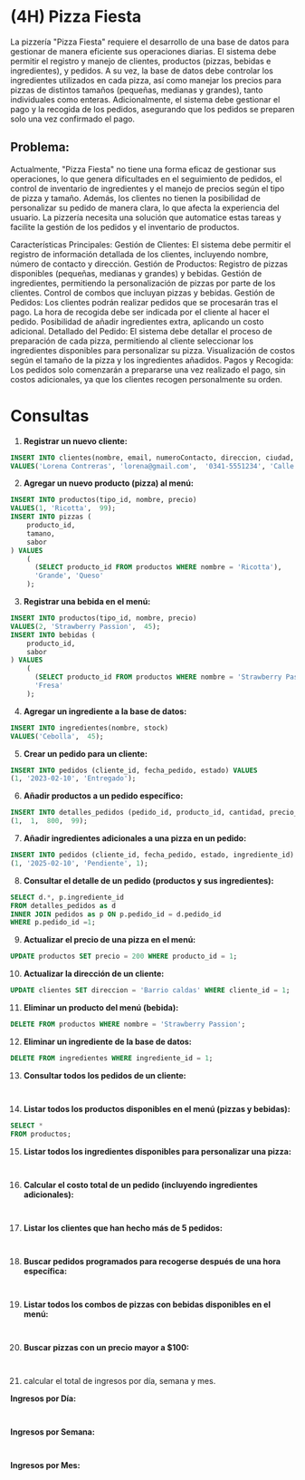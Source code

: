 
# (4H) Pizza Fiesta
La pizzería "Pizza Fiesta" requiere el desarrollo de una base de datos para gestionar de manera eficiente sus operaciones diarias. El sistema debe permitir el registro y manejo de clientes, productos (pizzas, bebidas e ingredientes), y pedidos. A su vez, la base de datos debe controlar los ingredientes utilizados en cada pizza, así como manejar los precios para pizzas de distintos tamaños (pequeñas, medianas y grandes), tanto individuales como enteras. Adicionalmente, el sistema debe gestionar el pago y la recogida de los pedidos, asegurando que los pedidos se preparen solo una vez confirmado el pago.

## Problema:
Actualmente, "Pizza Fiesta" no tiene una forma eficaz de gestionar sus operaciones, lo que genera dificultades en el seguimiento de pedidos, el control de inventario de ingredientes y el manejo de precios según el tipo de pizza y tamaño. Además, los clientes no tienen la posibilidad de personalizar su pedido de manera clara, lo que afecta la experiencia del usuario. La pizzería necesita una solución que automatice estas tareas y facilite la gestión de los pedidos y el inventario de productos.

Características Principales:
Gestión de Clientes: El sistema debe permitir el registro de información detallada de los clientes, incluyendo nombre, número de contacto y dirección.
Gestión de Productos:
Registro de pizzas disponibles (pequeñas, medianas y grandes) y bebidas.
Gestión de ingredientes, permitiendo la personalización de pizzas por parte de los clientes.
Control de combos que incluyan pizzas y bebidas.
Gestión de Pedidos:
Los clientes podrán realizar pedidos que se procesarán tras el pago.
La hora de recogida debe ser indicada por el cliente al hacer el pedido.
Posibilidad de añadir ingredientes extra, aplicando un costo adicional.
Detallado del Pedido:
El sistema debe detallar el proceso de preparación de cada pizza, permitiendo al cliente seleccionar los ingredientes disponibles para personalizar su pizza.
Visualización de costos según el tamaño de la pizza y los ingredientes añadidos.
Pagos y Recogida: Los pedidos solo comenzarán a prepararse una vez realizado el pago, sin costos adicionales, ya que los clientes recogen personalmente su orden.



# Consultas



1. **Registrar un nuevo cliente:**



```sql
INSERT INTO clientes(nombre, email, numeroContacto, direccion, ciudad, pais)
VALUES('Lorena Contreras', 'lorena@gmail.com',  '0341-5551234', 'Calle Industria 45', 'Bucaramanga', 'Colombia');
```



2. **Agregar un nuevo producto (pizza) al menú:**



```sql
INSERT INTO productos(tipo_id, nombre, precio)
VALUES(1, 'Ricotta',  99);
INSERT INTO pizzas (
    producto_id,
    tamano,
    sabor
) VALUES
    (
      (SELECT producto_id FROM productos WHERE nombre = 'Ricotta'),
      'Grande', 'Queso'
    );
```



3. **Registrar una bebida en el menú:**



```sql
INSERT INTO productos(tipo_id, nombre, precio)
VALUES(2, 'Strawberry Passion',  45);
INSERT INTO bebidas (
    producto_id,
    sabor
) VALUES
    (
      (SELECT producto_id FROM productos WHERE nombre = 'Strawberry Passion'),
      'Fresa'
    );
```



4. **Agregar un ingrediente a la base de datos:**



```sql
INSERT INTO ingredientes(nombre, stock)
VALUES('Cebolla',  45);
```



5. **Crear un pedido para un cliente:**



```sql
INSERT INTO pedidos (cliente_id, fecha_pedido, estado) VALUES
(1, '2023-02-10', 'Entregado');
```



6. **Añadir productos a un pedido específico:**



```sql
INSERT INTO detalles_pedidos (pedido_id, producto_id, cantidad, precio_unitario) VALUES
(1,  1,  800,  99);
```



7. **Añadir ingredientes adicionales a una pizza en un pedido:**



```sql
INSERT INTO pedidos (cliente_id, fecha_pedido, estado, ingrediente_id) VALUES
(1, '2025-02-10', 'Pendiente', 1);
```



8. **Consultar el detalle de un pedido (productos y sus ingredientes):**



```sql
SELECT d.*, p.ingrediente_id
FROM detalles_pedidos as d
INNER JOIN pedidos as p ON p.pedido_id = d.pedido_id
WHERE p.pedido_id =1;
```



9. **Actualizar el precio de una pizza en el menú:**



```sql
UPDATE productos SET precio = 200 WHERE producto_id = 1;
```



10. **Actualizar la dirección de un cliente:**



```sql
UPDATE clientes SET direccion = 'Barrio caldas' WHERE cliente_id = 1;
```



11. **Eliminar un producto del menú (bebida):**



```sql
DELETE FROM productos WHERE nombre = 'Strawberry Passion';
```



12. **Eliminar un ingrediente de la base de datos:**



```sql
DELETE FROM ingredientes WHERE ingrediente_id = 1;
```



13. **Consultar todos los pedidos de un cliente:**



```sql



```



14. **Listar todos los productos disponibles en el menú (pizzas y bebidas):**



```sql
SELECT * 
FROM productos;
```



15. **Listar todos los ingredientes disponibles para personalizar una pizza:**



```sql



```



16. **Calcular el costo total de un pedido (incluyendo ingredientes adicionales):**



```sql



```



17. **Listar los clientes que han hecho más de 5 pedidos:**



```sql



```



18. **Buscar pedidos programados para recogerse después de una hora específica:**



```sql



```



19. **Listar todos los combos de pizzas con bebidas disponibles en el menú:**



```sql



```



20. **Buscar pizzas con un precio mayor a $100:**



```sql



```



21. calcular el total de ingresos por día, semana y mes. 



**Ingresos por Día:**



```sql



```



**Ingresos por Semana:**



```sql



```



**Ingresos por Mes:**



```sql



```